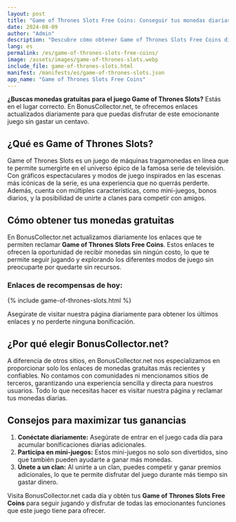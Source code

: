```yaml
---
layout: post  
title: "Game of Thrones Slots Free Coins: Conseguir tus monedas diarias aquí"  
date: 2024-08-09
author: "Admin"
description: "Descubre cómo obtener Game of Thrones Slots Free Coins diariamente en BonusCollector.net y juega sin gastar dinero."  
lang: es  
permalink: /es/game-of-thrones-slots-free-coins/
image: /assets/images/game-of-thrones-slots.webp
include_file: game-of-thrones-slots.html
manifest: /manifests/es/game-of-thrones-slots.json
app_name: "Game of Thrones Slots Free Coins"
---
```


**¿Buscas monedas gratuitas para el juego Game of Thrones Slots?** Estás en el lugar correcto. En BonusCollector.net, te ofrecemos enlaces actualizados diariamente para que puedas disfrutar de este emocionante juego sin gastar un centavo.

## ¿Qué es Game of Thrones Slots?

Game of Thrones Slots es un juego de máquinas tragamonedas en línea que te permite sumergirte en el universo épico de la famosa serie de televisión. Con gráficos espectaculares y modos de juego inspirados en las escenas más icónicas de la serie, es una experiencia que no querrás perderte. Además, cuenta con múltiples características, como mini-juegos, bonos diarios, y la posibilidad de unirte a clanes para competir con amigos.

## Cómo obtener tus monedas gratuitas

En BonusCollector.net actualizamos diariamente los enlaces que te permiten reclamar **Game of Thrones Slots Free Coins**. Estos enlaces te ofrecen la oportunidad de recibir monedas sin ningún costo, lo que te permite seguir jugando y explorando los diferentes modos de juego sin preocuparte por quedarte sin recursos.

### Enlaces de recompensas de hoy:

{% include game-of-thrones-slots.html %}

Asegúrate de visitar nuestra página diariamente para obtener los últimos enlaces y no perderte ninguna bonificación.

## ¿Por qué elegir BonusCollector.net?

A diferencia de otros sitios, en BonusCollector.net nos especializamos en proporcionar solo los enlaces de monedas gratuitas más recientes y confiables. No contamos con comunidades ni mencionamos sitios de terceros, garantizando una experiencia sencilla y directa para nuestros usuarios. Todo lo que necesitas hacer es visitar nuestra página y reclamar tus monedas diarias.

## Consejos para maximizar tus ganancias

1. **Conéctate diariamente:** Asegúrate de entrar en el juego cada día para acumular bonificaciones diarias adicionales.
2. **Participa en mini-juegos:** Estos mini-juegos no solo son divertidos, sino que también pueden ayudarte a ganar más monedas.
3. **Únete a un clan:** Al unirte a un clan, puedes competir y ganar premios adicionales, lo que te permite disfrutar del juego durante más tiempo sin gastar dinero.

Visita BonusCollector.net cada día y obtén tus **Game of Thrones Slots Free Coins** para seguir jugando y disfrutar de todas las emocionantes funciones que este juego tiene para ofrecer.